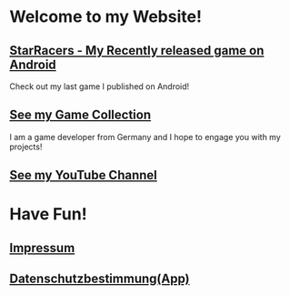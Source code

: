 # Welcome to my Website!

## [StarRacers - My Recently released game on Android](https://play.google.com/store/apps/details?id=com.mgh.RumbleMaster)

Check out my last game I published on Android!

## [See my Game Collection](https://thaesch.github.io/GameCollection)

I am a game developer from Germany and I hope to engage you with my projects!

## [See my YouTube Channel](https://www.youtube.com/channel/UCDw8_s6FTTKrM0_yuA7yaog)

# Have Fun!

## [Impressum](impressum.md)
## [Datenschutzbestimmung(App)](dsgvo.md)